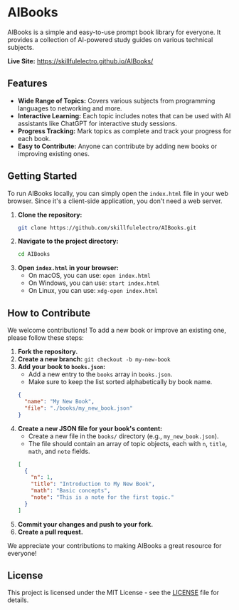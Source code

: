 # AIBooks

AIBooks is a simple and easy-to-use prompt book library for everyone. It provides a collection of AI-powered study guides on various technical subjects.

**Live Site:** https://skillfulelectro.github.io/AIBooks/

## Features

- **Wide Range of Topics:** Covers various subjects from programming languages to networking and more.
- **Interactive Learning:** Each topic includes notes that can be used with AI assistants like ChatGPT for interactive study sessions.
- **Progress Tracking:** Mark topics as complete and track your progress for each book.
- **Easy to Contribute:** Anyone can contribute by adding new books or improving existing ones.

## Getting Started

To run AIBooks locally, you can simply open the `index.html` file in your web browser. Since it's a client-side application, you don't need a web server.

1.  **Clone the repository:**
    ```bash
    git clone https://github.com/skillfulelectro/AIBooks.git
    ```
2.  **Navigate to the project directory:**
    ```bash
    cd AIBooks
    ```
3.  **Open `index.html` in your browser:**
    - On macOS, you can use: `open index.html`
    - On Windows, you can use: `start index.html`
    - On Linux, you can use: `xdg-open index.html`

## How to Contribute

We welcome contributions! To add a new book or improve an existing one, please follow these steps:

1.  **Fork the repository.**
2.  **Create a new branch:** `git checkout -b my-new-book`
3.  **Add your book to `books.json`:**
    - Add a new entry to the `books` array in `books.json`.
    - Make sure to keep the list sorted alphabetically by book name.
    ```json
    {
      "name": "My New Book",
      "file": "./books/my_new_book.json"
    }
    ```
4.  **Create a new JSON file for your book's content:**
    - Create a new file in the `books/` directory (e.g., `my_new_book.json`).
    - The file should contain an array of topic objects, each with `n`, `title`, `math`, and `note` fields.
    ```json
    [
      {
        "n": 1,
        "title": "Introduction to My New Book",
        "math": "Basic concepts",
        "note": "This is a note for the first topic."
      }
    ]
    ```
5.  **Commit your changes and push to your fork.**
6.  **Create a pull request.**

We appreciate your contributions to making AIBooks a great resource for everyone!

## License

This project is licensed under the MIT License - see the [LICENSE](LICENSE) file for details.
